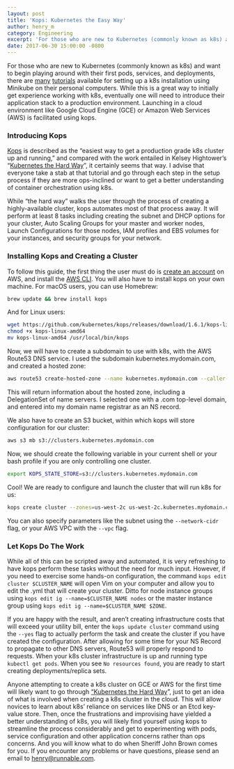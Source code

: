 ```yaml
---
layout: post
title: 'Kops: Kubernetes the Easy Way'
author: henry_m
category: Engineering
excerpt: 'For those who are new to Kubernetes (commonly known as k8s) and want to begin playing around with their first pods, services, and deployments, there are <a href="/blog/kubernetes-how-do-i-do-that">many</a> <a href="https://kubernetes.io/docs/tutorials/stateless-application/hello-minikube/">tutorials</a> available for setting up a k8s installation using Minikube on their personal computers. While this is a great way to initially get experience working with k8s, eventually one will need to introduce their application stack to a production environment. Launching in a cloud environment like Google Cloud Engine (GCE) or Amazon Web Services (AWS) is facilitated using kops.'
date: 2017-06-30 15:00:00 -0800
---
```


For those who are new to Kubernetes (commonly known as k8s) and want to begin playing around with their first pods, services, and deployments, there are [many](https://runnable.com/blog/kubernetes-how-do-i-do-that) [tutorials](https://kubernetes.io/docs/tutorials/stateless-application/hello-minikube/) available for setting up a k8s installation using Minikube on their personal computers. While this is a great way to initially get experience working with k8s, eventually one will need to introduce their application stack to a production environment. Launching in a cloud environment like Google Cloud Engine (GCE) or Amazon Web Services (AWS) is facilitated using kops.

### Introducing Kops

[Kops](https://github.com/kubernetes/kops) is described as the “easiest way to get a production grade k8s cluster up and running,” and compared with the work entailed in Kelsey Hightower’s “[Kubernetes the Hard Way](https://github.com/kelseyhightower/kubernetes-the-hard-way)”, it certainly seems that way. I advise that everyone take a stab at that tutorial and go through each step in the setup process if they are more ops-inclined or want to get a better understanding of container orchestration using k8s.

While “the hard way” walks the user through the process of creating a highly-available cluster, kops automates most of that process away. It will perform at least 8 tasks including creating the subnet and DHCP options for your cluster, Auto Scaling Groups for your master and worker nodes, Launch Configurations for those nodes, IAM profiles and EBS volumes for your instances, and security groups for your network.

### Installing Kops and Creating a Cluster

To follow this guide, the first thing the user must do is [create an account](http://docs.aws.amazon.com/AmazonSimpleDB/latest/DeveloperGuide/AboutAWSAccounts.html) on AWS, and install the [AWS CLI](https://aws.amazon.com/cli/). You will also have to install kops on your own machine. For macOS users, you can use Homebrew:

```bash
brew update && brew install kops
```

And for Linux users:

```bash
wget https://github.com/kubernetes/kops/releases/download/1.6.1/kops-linux-amd64
chmod +x kops-linux-amd64
mv kops-linux-amd64 /usr/local/bin/kops
```

Now, we will have to create a subdomain to use with k8s, with the AWS Route53 DNS service. I used the subdomain kubernetes.mydomain.com, and created a hosted zone:

```bash
aws route53 create-hosted-zone --name kubernetes.mydomain.com --caller-reference 1
```

This will return information about the hosted zone, including a DelegationSet of name servers. I selected one with a .com top-level domain, and entered into my domain name registrar as an NS record.

We also have to create an S3 bucket, within which kops will store configuration for our cluster:

```bash
aws s3 mb s3://clusters.kubernetes.mydomain.com
```

Now, we should create the following variable in your current shell or your bash profile if you are only controlling one cluster.

```bash
export KOPS_STATE_STORE=s3://clusters.kubernetes.mydomain.com
```

Cool! We are ready to configure and launch the cluster that will run k8s for us:

```bash
kops create cluster --zones=us-west-2c us-west-2c.kubernetes.mydomain.com
```

You can also specify parameters like the subnet using the `--network-cidr` flag, or your AWS VPC with the `--vpc` flag.

### Let Kops Do The Work

While all of this can be scripted away and automated, it is very refreshing to have kops perform these tasks without the need for much input. However, if you need to exercise some hands-on configuration, the command `kops edit cluster $CLUSTER_NAME` will open Vim on your computer and allow you to edit the .yml that will create your cluster. Ditto for node instance groups using `kops edit ig --name=$CLUSTER_NAME nodes` or the master instance group using `kops edit ig --name=$CLUSTER_NAME $ZONE`.

If you are happy with the result, and aren’t creating infrastructure costs that will exceed your utility bill, enter the `kops update cluster` command using the `--yes` flag to actually perform the task and create the cluster if you have created the configuration. After allowing for some time for your NS Record to propagate to other DNS servers, Route53 will properly respond to requests. When your k8s cluster infrastructure is up and running type `kubectl get pods`. When you see `No resources found`, you are ready to start creating deployments/replica sets.

Anyone attempting to create a k8s cluster on GCE or AWS for the first time will likely want to go through [“Kubernetes the Hard Way](https://github.com/kelseyhightower/kubernetes-the-hard-way)”, just to get an idea of what is involved when creating a k8s cluster in the cloud. This will allow novices to learn about k8s’ reliance on services like DNS or an Etcd key-value store. Then, once the frustrations and improvising have yielded a better understanding of k8s, you will likely find yourself using kops to streamline the process considerably and get to experimenting with pods, service configuration and other application concerns rather than ops concerns. And you will know what to do when Sheriff John Brown comes for you. If you encounter any problems or have questions, please send an email to [henry@runnable.com](mailto:henry@runnable.com).
